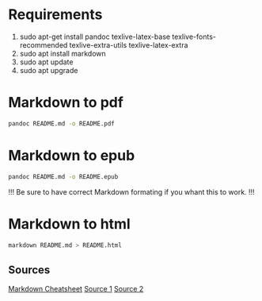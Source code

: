 # Requirements
1. sudo apt-get install pandoc texlive-latex-base texlive-fonts-recommended texlive-extra-utils texlive-latex-extra
2. sudo apt install markdown
3. sudo apt update 
4. sudo apt upgrade

# Markdown to pdf
```bash
pandoc README.md -o README.pdf
```
# Markdown to epub

```bash
pandoc README.md -o README.epub
```

!!! Be sure to have correct Markdown formating if you whant this to work. !!!

# Markdown to html
```bash
markdown README.md > README.html
```
## Sources
[Markdown Cheatsheet](https://github.com/adam-p/markdown-here/wiki/Markdown-Cheatsheet#blockquotes)
[Source 1](https://blog.podkalicki.com/markdown-to-pdf-quick-howto-for-linux-ubuntu/)
[Source 2](https://linux.die.net/man/1/markdown)


